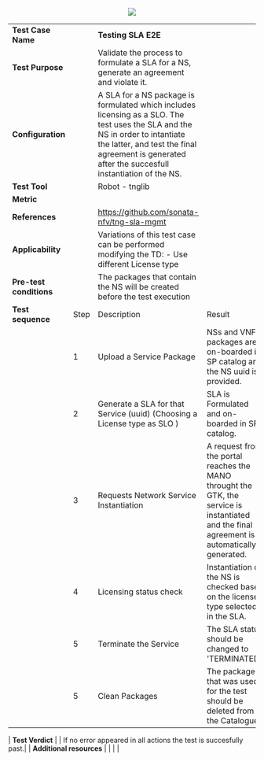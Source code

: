 <p align="center"><img src="https://github.com/sonata-nfv/tng-api-gtw/wiki/images/sonata-5gtango-logo-500px.png" /></p>

|||||
| :--- | :--- | :--- | :--- |
| __Test Case Name__ | | __Testing SLA E2E__ | |
| __Test Purpose__ | | Validate the process to formulate a SLA for a NS, generate an agreement and violate it.| |
| __Configuration__ | | A SLA for a NS package is formulated which includes licensing as a SLO. The test uses the SLA and the NS in order to intantiate the latter, and test the final agreement is generated after the succesfull instantiation of the NS.| |
| __Test Tool__ | | Robot - tnglib | |
| __Metric__ | | | |
| __References__ | | https://github.com/sonata-nfv/tng-sla-mgmt | |
| __Applicability__ | | Variations of this test case can be performed modifying the TD: - Use different License type | |
| __Pre-test conditions__ | | The packages that contain the NS will be created before the test execution | |
| __Test sequence__ | Step | Description | Result |
| | 1 | Upload a Service Package | NSs and VNFs packages are on-boarded in SP catalog and the NS uuid is provided.|
| | 2 | Generate a SLA for that Service (uuid) (Choosing a License type as SLO ) | SLA is Formulated and on-boarded in SP catalog.|
| | 3 | Requests Network Service Instantiation | A request from the portal reaches the MANO throught the GTK, the service is instantiated and the final agreement is automatically generated. |
| | 4 | Licensing status check | Instantiation of the NS is checked based on the license type selected in the SLA. |
| | 5 | Terminate the Service | The SLA status should be changed to 'TERMINATED'. |
| | 5 | Clean Packages | The package that was used for the test should be deleted from the Catalogues |

| __Test Verdict__ | | If no error appeared in all actions the test is succesfully past.|
| __Additional resources__ | | | |
